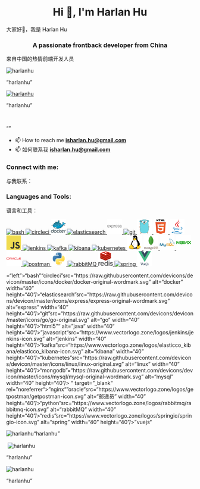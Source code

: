 <h1 align="center">Hi 👋, I'm Harlan Hu</h1>
大家好👋，我是 Harlan Hu

<h3 align="center">A passionate frontback developer from China</h3>
来自中国的热情前端开发人员


<p align="left"> <img src="https://komarev.com/ghpvc/?username=harlanhu&label=Profile%20views&color=0e75b6&style=flat" alt="harlanhu" /> </p>
“harlanhu”

<p align="left"> <a href="https://github.com/ryo-ma/github-profile-trophy"><img src="https://github-profile-trophy.vercel.app/?username=harlanhu" alt="harlanhu" /></a> </p>
“harlanhu”



<p align="left"> <a href="https://twitter.com/" target="blank"><img src="https://img.shields.io/twitter/follow/?logo=twitter&style=for-the-badge" alt="" /></a> </p>
“”



- 📫 How to reach me **isharlan.hu@gmail.com**
- 📫 如何联系我 **isharlan.hu@gmail.com**

<h3 align="left">Connect with me:</h3>
与我联系：

<p align="left"> 

</p>

<h3 align="left">Languages and Tools:</h3>
语言和工具：

<p align="left"> <a href="https://www.gnu.org/software/bash/" target="_blank" rel="noreferrer"> <img src="https://www.vectorlogo.zone/logos/gnu_bash/gnu_bash-icon.svg" alt="bash" width="40" height="40"/> </a> <a href="https://circleci.com" target="_blank" rel="noreferrer"> <img src="https://www.vectorlogo.zone/logos/circleci/circleci-icon.svg" alt="circleci" width="40" height="40"/> </a> <a href="https://www.docker.com/" target="_blank" rel="noreferrer"> <img src="https://raw.githubusercontent.com/devicons/devicon/master/icons/docker/docker-original-wordmark.svg" alt="docker" width="40" height="40"/> </a> <a href="https://www.elastic.co" target="_blank" rel="noreferrer"> <img src="https://www.vectorlogo.zone/logos/elastic/elastic-icon.svg" alt="elasticsearch" width="40" height="40"/> </a> <a href="https://expressjs.com" target="_blank" rel="noreferrer"> <img src="https://raw.githubusercontent.com/devicons/devicon/master/icons/express/express-original-wordmark.svg" alt="express" width="40" height="40"/> </a> <a href="https://git-scm.com/" target="_blank" rel="noreferrer"> <img src="https://www.vectorlogo.zone/logos/git-scm/git-scm-icon.svg" alt="git" width="40" height="40"/> </a> <a href="https://golang.org" target="_blank" rel="noreferrer"> <img src="https://raw.githubusercontent.com/devicons/devicon/master/icons/go/go-original.svg" alt="go" width="40" height="40"/> </a> <a href="https://www.w3.org/html/" target="_blank" rel="noreferrer"> <img src="https://raw.githubusercontent.com/devicons/devicon/master/icons/html5/html5-original-wordmark.svg" alt="html5" width="40" height="40"/> </a> <a href="https://www.java.com" target="_blank" rel="noreferrer"> <img src="https://raw.githubusercontent.com/devicons/devicon/master/icons/java/java-original.svg" alt="java" width="40" height="40"/> </a> <a href="https://developer.mozilla.org/en-US/docs/Web/JavaScript" target="_blank" rel="noreferrer"> <img src="https://raw.githubusercontent.com/devicons/devicon/master/icons/javascript/javascript-original.svg" alt="javascript" width="40" height="40"/> </a> <a href="https://www.jenkins.io" target="_blank" rel="noreferrer"> <img src="https://www.vectorlogo.zone/logos/jenkins/jenkins-icon.svg" alt="jenkins" width="40" height="40"/> </a> <a href="https://kafka.apache.org/" target="_blank" rel="noreferrer"> <img src="https://www.vectorlogo.zone/logos/apache_kafka/apache_kafka-icon.svg" alt="kafka" width="40" height="40"/> </a> <a href="https://www.elastic.co/kibana" target="_blank" rel="noreferrer"> <img src="https://www.vectorlogo.zone/logos/elasticco_kibana/elasticco_kibana-icon.svg" alt="kibana" width="40" height="40"/> </a> <a href="https://kubernetes.io" target="_blank" rel="noreferrer"> <img src="https://www.vectorlogo.zone/logos/kubernetes/kubernetes-icon.svg" alt="kubernetes" width="40" height="40"/> </a> <a href="https://www.linux.org/" target="_blank" rel="noreferrer"> <img src="https://raw.githubusercontent.com/devicons/devicon/master/icons/linux/linux-original.svg" alt="linux" width="40" height="40"/> </a> <a href="https://www.mongodb.com/" target="_blank" rel="noreferrer"> <img src="https://raw.githubusercontent.com/devicons/devicon/master/icons/mongodb/mongodb-original-wordmark.svg" alt="mongodb" width="40" height="40"/> </a> <a href="https://www.mysql.com/" target="_blank" rel="noreferrer"> <img src="https://raw.githubusercontent.com/devicons/devicon/master/icons/mysql/mysql-original-wordmark.svg" alt="mysql" width="40" height="40"/> </a> <a href="https://www.nginx.com" target="_blank" rel="noreferrer"> <img src="https://raw.githubusercontent.com/devicons/devicon/master/icons/nginx/nginx-original.svg" alt="nginx" width="40" height="40"/> </a> <a href="https://www.oracle.com/" target="_blank" rel="noreferrer"> <img src="https://raw.githubusercontent.com/devicons/devicon/master/icons/oracle/oracle-original.svg" alt="oracle" width="40" height="40"/> </a> <a href="https://postman.com" target="_blank" rel="noreferrer"> <img src="https://www.vectorlogo.zone/logos/getpostman/getpostman-icon.svg" alt="postman" width="40" height="40"/> </a> <a href="https://www.python.org" target="_blank" rel="noreferrer"> <img src="https://raw.githubusercontent.com/devicons/devicon/master/icons/python/python-original.svg" alt="python" width="40" height="40"/> </a> <a href="https://www.rabbitmq.com" target="_blank" rel="noreferrer"> <img src="https://www.vectorlogo.zone/logos/rabbitmq/rabbitmq-icon.svg" alt="rabbitMQ" width="40" height="40"/> </a> <a href="https://redis.io" target="_blank" rel="noreferrer"> <img src="https://raw.githubusercontent.com/devicons/devicon/master/icons/redis/redis-original-wordmark.svg" alt="redis" width="40" height="40"/> </a> <a href="https://spring.io/" target="_blank" rel="noreferrer"> <img src="https://www.vectorlogo.zone/logos/springio/springio-icon.svg" alt="spring" width="40" height="40"/> </a> <a href="https://vuejs.org/" target="_blank" rel="noreferrer"> <img src="https://raw.githubusercontent.com/devicons/devicon/master/icons/vuejs/vuejs-original-wordmark.svg" alt="vuejs" width="40" height="40"/> </a> </p>
=“left”>“bash”“circleci”src=“https://raw.githubusercontent.com/devicons/devicon/master/icons/docker/docker-original-wordmark.svg” alt=“docker” width=“40” height=“40”/>“elasticsearch”src=“https://raw.githubusercontent.com/devicons/devicon/master/icons/express/express-original-wordmark.svg” alt=“express” width=“40” height=“40”/>“git”src=“https://raw.githubusercontent.com/devicons/devicon/master/icons/go/go-original.svg” alt=“go” width=“40” height=“40”/>“html5”“ alt=”java“ width=”40“ height=”40“/>”javascript“src=“https://www.vectorlogo.zone/logos/jenkins/jenkins-icon.svg” alt=“jenkins” width=“40” height=“40”/>“kafka”src=“https://www.vectorlogo.zone/logos/elasticco_kibana/elasticco_kibana-icon.svg” alt=“kibana” width=“40” height=“40”/>“kubernetes”src=“https://raw.githubusercontent.com/devicons/devicon/master/icons/linux/linux-original.svg” alt=“linux” width=“40” height=“40”/>“mongodb”=“https://raw.githubusercontent.com/devicons/devicon/master/icons/mysql/mysql-original-wordmark.svg” alt=“mysql” width=“40” height=“40”/> “ target=”_blank“ rel=”noreferrer“>”nginx“”oracle“src=“https://www.vectorlogo.zone/logos/getpostman/getpostman-icon.svg” alt=“邮递员” width=“40” height=“40”/>“python”src=“https://www.vectorlogo.zone/logos/rabbitmq/rabbitmq-icon.svg” alt=“rabbitMQ” width=“40” height=“40”/>“redis”src=“https://www.vectorlogo.zone/logos/springio/springio-icon.svg” alt=“spring” width=“40” height=“40”/>”vuejs“



<p><img align="left" src="https://github-readme-stats.vercel.app/api/top-langs?username=harlanhu&show_icons=true&locale=en&layout=compact" alt="harlanhu" /></p>
“harlanhu”



<p>&nbsp;<img align="center" src="https://github-readme-stats.vercel.app/api?username=harlanhu&show_icons=true&locale=en" alt="harlanhu" /></p>
 “harlanhu”



<p><img align="center" src="https://github-readme-streak-stats.herokuapp.com/?user=harlanhu&" alt="harlanhu" /></p>
“harlanhu”
